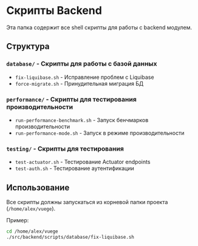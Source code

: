 # Скрипты Backend

Эта папка содержит все shell скрипты для работы с backend модулем.

## Структура

### `database/` - Скрипты для работы с базой данных
- `fix-liquibase.sh` - Исправление проблем с Liquibase
- `force-migrate.sh` - Принудительная миграция БД

### `performance/` - Скрипты для тестирования производительности
- `run-performance-benchmark.sh` - Запуск бенчмарков производительности
- `run-performance-mode.sh` - Запуск в режиме производительности

### `testing/` - Скрипты для тестирования
- `test-actuator.sh` - Тестирование Actuator endpoints
- `test-auth.sh` - Тестирование аутентификации

## Использование

Все скрипты должны запускаться из корневой папки проекта (`/home/alex/vuege`).

Пример:
```bash
cd /home/alex/vuege
./src/backend/scripts/database/fix-liquibase.sh
```